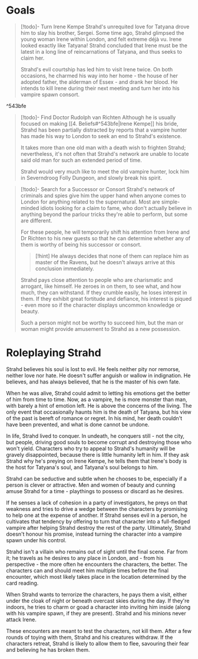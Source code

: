 # Goals
>[!todo]- Turn Irene Kempe
>Strahd's unrequited love for Tatyana drove him to slay his brother, Sergei. Some time ago, Strahd glimpsed the young woman Irene within London, and felt extreme déjà vu. Irene looked exactly like Tatyana! Strahd concluded that Irene must be the latest in a long line of reincarnations of Tatyana, and thus seeks to claim her.
>
>Strahd's evil courtship has led him to visit Irene twice. On both occasions, he charmed his way into her home - the house of her adopted father, the alderman of Essex - and drank her blood. He intends to kill Irene during their next meeting and turn her into his vampire spawn consort.

^543bfe

>[!todo]- Find Doctor Rudolph van Richten
>Although he is usually focused on making [[4. Beliefs#^543bfe|Irene Kempe]] his bride, Strahd has been partially distracted by reports that a vampire hunter has made his way to London to seek an end to Strahd's existence.
>
>It takes more than one old man with a death wish to frighten Strahd; nevertheless, it's not often that Strahd's network are unable to locate said old man for such an extended period of time.
>
>Strahd would very much like to meet the old vampire hunter, lock him in Severndroog Folly Dungeon, and slowly break his spirit.

>[!todo]- Search for a Successor or Consort
>Strahd's network of criminals and spies give him the upper hand when anyone comes to London for anything related to the supernatural. Most are simple-minded idiots looking for a claim to fame, who don't actually believe in anything beyond the parlour tricks they're able to perform, but some are different.
>
>For these people, he will temporarily shift his attention from Irene and Dr Richten to his new guests so that he can determine whether any of them is worthy of being his successor or consort.
>>[!hint]
>>He always decides that none of them can replace him as master of the Ravens, but he doesn't always arrive at this conclusion immediately.
>
>Strahd pays close attention to people who are charismatic and arrogant, like himself. He zeroes in on them, to see what, and how much, they can withstand. If they crumble easily, he loses interest in them. If they exhibit great fortitude and defiance, his interest is piqued - even more so if the character displays uncommon knowledge or beauty.
>
>Such a person might not be worthy to succeed him, but the man or woman might provide amusement to Strahd as a new possession.

# Roleplaying Strahd
Strahd believes his soul is lost to evil. He feels neither pity nor remorse, neither love nor hate. He doesn't suffer anguish or wallow in indignation. He believes, and has always believed, that he is the master of his own fate.

When he was alive, Strahd could admit to letting his emotions get the better of him from time to time. Now, as a vampire, he is more monster than man, with barely a hint of emotion left. He is above the concerns of the living. The only event that occasionally haunts him is the death of Tatyana, but his view of the past is bereft of romance or regret. In his mind, her death couldn't have been prevented, and what is done cannot be undone.

In life, Strahd lived to conquer. In undeath, he conquers still - not the city, but people, driving good souls to become corrupt and destroying those who won't yield. Characters who try to appeal to Strahd's humanity will be gravely disappointed, because there is little humanity left in him. If they ask Strahd why he's preying on Irene Kempe, he tells them that Irene's body is the host for Tatyana's soul, and Tatyana's soul belongs to him.

Strahd can be seductive and subtle when he chooses to be, especially if a person is clever or attractive. Men and women of beauty and cunning amuse Strahd for a time - playthings to possess or discard as he desires.

If he senses a lack of cohesion in a party of investigators, he preys on that weakness and tries to drive a wedge between the characters by promising to help one at the expense of another. If Strahd senses evil in a person, he cultivates that tendency by offering to turn that character into a full-fledged vampire after helping Strahd destroy the rest of the party. Ultimately, Strahd doesn't honour his promise, instead turning the character into a vampire spawn under his control.

Strahd isn't a villain who remains out of sight until the final scene. Far from it; he travels as he desires to any place in London, and - from his perspective - the more often he encounters the characters, the better. The characters can and should meet him multiple times before the final encounter, which most likely takes place in the location determined by the card reading.

When Strahd wants to terrorize the characters, he pays them a visit, either under the cloak of night or beneath overcast skies during the day. If they're indoors, he tries to charm or goad a character into inviting him inside (along with his vampire spawn, if they are present). Strahd and his minions never attack Irene.

These encounters are meant to test the characters, not kill them. After a few rounds of toying with them, Strahd and his creatures withdraw. If the characters retreat, Strahd is likely to allow them to flee, savouring their fear and believing he has broken them.